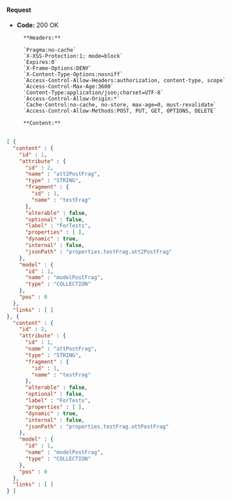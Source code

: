 #### Request

* **Code:** 200 OK

        **Headers:**

        `Pragma:no-cache`
        `X-XSS-Protection:1; mode=block`
        `Expires:0`
        `X-Frame-Options:DENY`
        `X-Content-Type-Options:nosniff`
        `Access-Control-Allow-Headers:authorization, content-type, scope`
        `Access-Control-Max-Age:3600`
        `Content-Type:application/json;charset=UTF-8`
        `Access-Control-Allow-Origin:*`
        `Cache-Control:no-cache, no-store, max-age=0, must-revalidate`
        `Access-Control-Allow-Methods:POST, PUT, GET, OPTIONS, DELETE`

        **Content:**

```json
    
[ {
  "content" : {
    "id" : 1,
    "attribute" : {
      "id" : 2,
      "name" : "att2PostFrag",
      "type" : "STRING",
      "fragment" : {
        "id" : 1,
        "name" : "testFrag"
      },
      "alterable" : false,
      "optional" : false,
      "label" : "ForTests",
      "properties" : [ ],
      "dynamic" : true,
      "internal" : false,
      "jsonPath" : "properties.testFrag.att2PostFrag"
    },
    "model" : {
      "id" : 1,
      "name" : "modelPostFrag",
      "type" : "COLLECTION"
    },
    "pos" : 0
  },
  "links" : [ ]
}, {
  "content" : {
    "id" : 2,
    "attribute" : {
      "id" : 1,
      "name" : "attPostFrag",
      "type" : "STRING",
      "fragment" : {
        "id" : 1,
        "name" : "testFrag"
      },
      "alterable" : false,
      "optional" : false,
      "label" : "ForTests",
      "properties" : [ ],
      "dynamic" : true,
      "internal" : false,
      "jsonPath" : "properties.testFrag.attPostFrag"
    },
    "model" : {
      "id" : 1,
      "name" : "modelPostFrag",
      "type" : "COLLECTION"
    },
    "pos" : 0
  },
  "links" : [ ]
} ]
```
